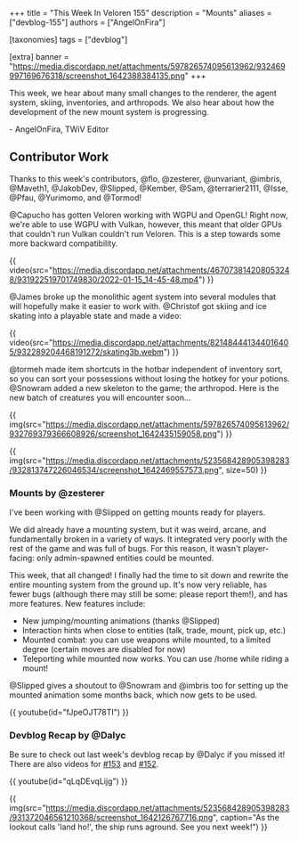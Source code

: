 +++
title = "This Week In Veloren 155"
description = "Mounts"
aliases = ["devblog-155"]
authors = ["AngelOnFira"]

[taxonomies]
tags = ["devblog"]

[extra]
banner = "https://media.discordapp.net/attachments/597826574095613962/932469997169676318/screenshot_1642388384135.png"
+++

This week, we hear about many small changes to the renderer, the agent system,
skiing, inventories, and arthropods. We also hear about how the development of
the new mount system is progressing.

\- AngelOnFira, TWiV Editor

## Contributor Work

Thanks to this week's contributors, @flo, @zesterer, @unvariant, @imbris,
@Maveth1, @JakobDev, @Slipped, @Kember, @Sam, @terrarier2111, @Isse, @Pfau,
@Yurimomo, and @Tormod!

@Capucho has gotten Veloren working with WGPU and OpenGL! Right now, we're able
to use WGPU with Vulkan, however, this meant that older GPUs that couldn't run
Vulkan couldn't run Veloren. This is a step towards some more backward
compatibility.

{{
  video(src="https://media.discordapp.net/attachments/467073814208053248/931922519701749830/2022-01-15_14-45-48.mp4")
}}

@James broke up the monolithic agent system into several modules that will
hopefully make it easier to work with. @Christof got skiing and ice skating into
a playable state and made a video:

{{
  video(src="https://media.discordapp.net/attachments/821484441344016405/932289204468191272/skating3b.webm")
}}

@tormeh made item shortcuts in the hotbar independent of inventory sort, so you
can sort your possessions without losing the hotkey for your potions. @Snowram
added a new skeleton to the game; the arthropod. Here is the new batch of
creatures you will encounter soon...

{{
  img(src="https://media.discordapp.net/attachments/597826574095613962/932769379366608926/screenshot_1642435159058.png")
}}

{{
  img(src="https://media.discordapp.net/attachments/523568428905398283/932813747226046534/screenshot_1642469557573.png",
  size=50)
}}

### Mounts by @zesterer

I've been working with @Slipped on getting mounts ready for players.

We did already have a mounting system, but it was weird, arcane, and
fundamentally broken in a variety of ways. It integrated very poorly with the
rest of the game and was full of bugs. For this reason, it wasn't player-facing:
only admin-spawned entities could be mounted.

This week, that all changed! I finally had the time to sit down and rewrite the
entire mounting system from the ground up. It's now very reliable, has fewer
bugs (although there may still be some: please report them!), and has more
features. New features include:

- New jumping/mounting animations (thanks @Slipped)
- Interaction hints when close to entities (talk, trade, mount, pick up, etc.)
- Mounted combat: you can use weapons while mounted, to a limited degree
  (certain moves are disabled for now)
- Teleporting while mounted now works. You can use /home while riding a mount!

@Slipped gives a shoutout to @Snowram and @imbris too for setting up the mounted
animation some months back, which now gets to be used.

{{ youtube(id="fJpeOJT78TI") }}

### Devblog Recap by @Dalyc

Be sure to check out last week's devblog recap by @Dalyc if you missed it! There
are also videos for [#153](https://www.youtube.com/watch?v=f3wu05TnryA) and
[#152](https://www.youtube.com/watch?v=a5WPY5Bvhgo).

{{ youtube(id="qLqDEvqLijg") }}

{{
  img(src="https://media.discordapp.net/attachments/523568428905398283/931372046561210368/screenshot_1642126767716.png",
  caption="As the lookout calls 'land ho!', the ship runs aground. See you next week!")
}}

